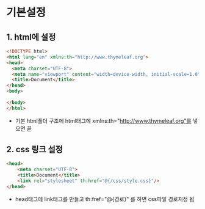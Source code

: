 # 기본설정
## 1. html에 설정
```html
<!DOCTYPE html>
<html lang="en" xmlns:th="http://www.thymeleaf.org">
<head>
  <meta charset="UTF-8">
  <meta name="viewport" content="width=device-width, initial-scale=1.0">
  <title>Document</title>
</head>
<body>
  
</body>
</html>
```
* 기본 html폴더 구조에 html태그에 xmlns:th="http://www.thymeleaf.org"를 넣으면 끝

## 2. css 링크 설정
```html
<head>
	<meta charset="UTF-8">
	<title>Document</title>
	<link rel="stylesheet" th:href="@{/css/style.css}"/>
</head>
```
* head태그에 link태그를 만들고 th:fref="@{경로}" 를 하면 css파일 경로지정 됨
